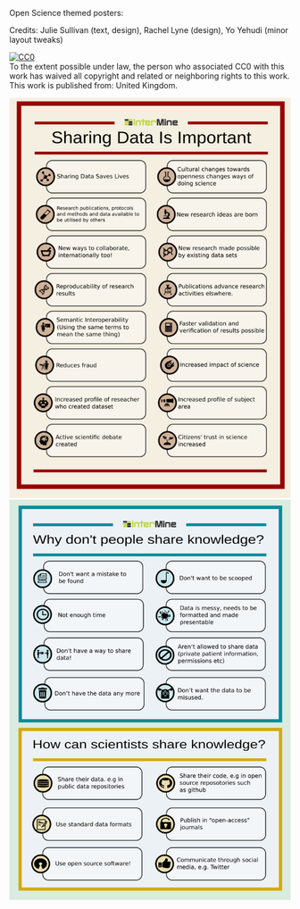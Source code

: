 Open Science themed posters:

Credits: Julie Sullivan (text, design), Rachel Lyne (design), Yo Yehudi (minor layout tweaks)

<p xmlns:dct="http://purl.org/dc/terms/" xmlns:vcard="http://www.w3.org/2001/vcard-rdf/3.0#">
  <a rel="license"
     href="http://creativecommons.org/publicdomain/zero/1.0/">
    <img src="http://i.creativecommons.org/p/zero/1.0/88x31.png" style="border-style: none;" alt="CC0" />
  </a>
  <br />
  To the extent possible under law,
  <span rel="dct:publisher" resource="[_:publisher]">the person who associated CC0</span>
  with this work has waived all copyright and related or neighboring
  rights to this work.
This work is published from:
<span property="vcard:Country" datatype="dct:ISO3166"
      content="GB" about="[_:publisher]">
  United Kingdom</span>.
</p>

![sharing-data-web-preview.png](sharing-data-web-preview.png)
![sharing-knowledge-web-preview.png](sharing-knowledge-web-preview.png)
